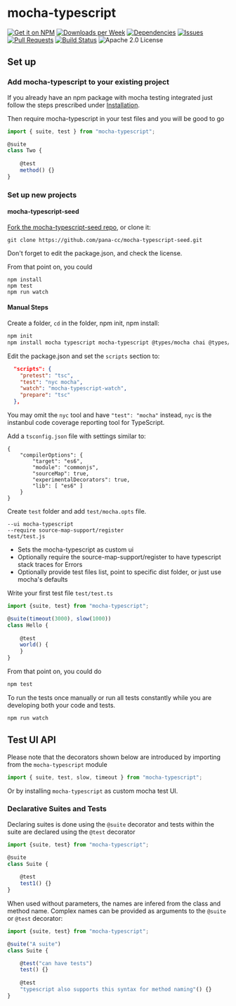 # mocha-typescript

[![Get it on NPM](https://img.shields.io/npm/v/mocha-typescript.svg)](https://www.npmjs.com/package/mocha-typescript)
[![Downloads per Week](https://img.shields.io/npm/dw/mocha-typescript.svg)](https://www.npmjs.com/package/mocha-typescript)
[![Dependencies](https://img.shields.io/librariesio/github/pana-cc/mocha-typescript.svg)](https://libraries.io/npm/mocha-typescript)
[![Issues](https://img.shields.io/github/issues/pana-cc/mocha-typescript.svg)](https://github.com/pana-cc/mocha-typescript/issues)
[![Pull Requests](https://img.shields.io/github/issues-pr/pana-cc/mocha-typescript.svg)](https://github.com/pana-cc/mocha-typescript/pulls)
[![Build Status](https://img.shields.io/travis/pana-cc/mocha-typescript/master.svg)](https://travis-ci.org/pana-cc/mocha-typescript)
![Apache 2.0 License](https://img.shields.io/npm/l/mocha-typescript.svg)

## Set up

### Add mocha-typescript to your existing project

If you already have an npm package with mocha testing integrated just follow the steps prescribed under 
[Installation](../README.md#installation).

Then require mocha-typescript in your test files and you will be good to go

```TypeScript
import { suite, test } from "mocha-typescript";

@suite
class Two {
  
    @test
    method() {}
}
```

### Set up new projects

#### mocha-typescript-seed

[Fork the mocha-typescript-seed repo](https://github.com/pana-cc/mocha-typescript-seed), or clone it:

```
git clone https://github.com/pana-cc/mocha-typescript-seed.git
```

Don't forget to edit the package.json, and check the license.

From that point on, you could

```
npm install
npm test
npm run watch
```

#### Manual Steps

Create a folder, `cd` in the folder, npm init, npm install:

```bash
npm init
npm install mocha typescript mocha-typescript @types/mocha chai @types/chai source-map-support nyc --save-dev
```

Edit the package.json and set the `scripts` section to:

```json
  "scripts": {
    "pretest": "tsc",
    "test": "nyc mocha",
    "watch": "mocha-typescript-watch",
    "prepare": "tsc"
  },
```

You may omit the `nyc` tool and have `"test": "mocha"` instead, `nyc` is the instanbul code coverage reporting tool for
TypeScript.

Add a `tsconfig.json` file with settings similar to:

```
{
    "compilerOptions": {
        "target": "es6",
        "module": "commonjs",
        "sourceMap": true,
        "experimentalDecorators": true,
        "lib": [ "es6" ]
    }
}
```

Create `test` folder and add `test/mocha.opts` file.

```
--ui mocha-typescript
--require source-map-support/register
test/test.js
```

 - Sets the mocha-typescript as custom ui
 - Optionally require the source-map-support/register to have typescript stack traces for Errors
 - Optionally provide test files list, point to specific dist folder, or just use mocha's defaults

Write your first test file `test/test.ts`

```TypeScript
import {suite, test} from "mocha-typescript";

@suite(timeout(3000), slow(1000))
class Hello {
  
    @test
    world() {
    }
}
```

From that point on, you could do

```bash
npm test
```

To run the tests once manually or run all tests constantly while you are developing both your code and tests.

```bash
npm run watch
```

## Test UI API

Please note that the decorators shown below are introduced by importing from the `mocha-typescript` module

```TypeScript
import { suite, test, slow, timeout } from "mocha-typescript";
```

Or by installing `mocha-typescript` as custom mocha test UI.

### Declarative Suites and Tests

Declaring suites is done using the `@suite` decorator and tests within the suite are declared using the `@test`
decorator

```TypeScript
import {suite, test} from "mocha-typescript";

@suite
class Suite {
  
    @test
    test1() {}
}
```

When used without parameters, the names are infered from the class and method name.
Complex names can be provided as arguments to the `@suite` or `@test` decorator:

```TypeScript
import {suite, test} from "mocha-typescript";

@suite("A suite")
class Suite {

    @test("can have tests")
    test() {}
    
    @test
    "typescript also supports this syntax for method naming"() {}
}
```
